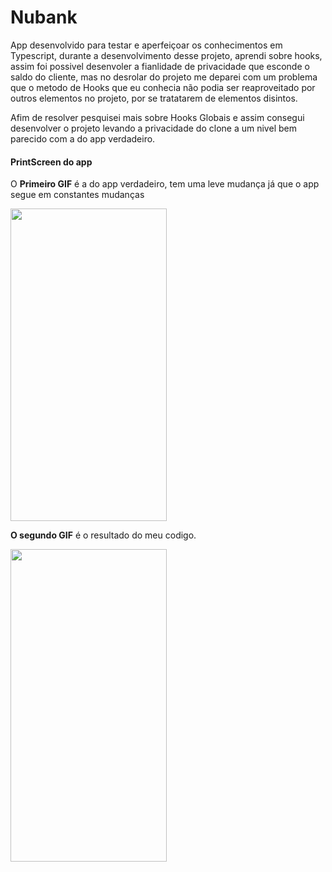 # Nubank

App desenvolvido para testar e aperfeiçoar os conhecimentos em Typescript, durante a desenvolvimento desse projeto, aprendi sobre hooks,
assim foi possivel desenvoler a fianlidade de privacidade que esconde o saldo do cliente, mas no desrolar do projeto me deparei com um problema
que o metodo de Hooks que eu conhecia não podia ser reaproveitado por outros elementos no projeto, por se tratatarem de elementos disintos.

Afim de resolver pesquisei mais sobre Hooks Globais e assim consegui desenvolver o projeto levando a privacidade do clone a um nivel bem parecido
com a do app verdadeiro.

#### PrintScreen do app

O **Primeiro GIF** é a do app verdadeiro, tem uma leve mudança já que o app segue em constantes mudanças

<img src="https://github.com/italocp/AppCloner-Nubank/blob/main/GIF/image0.gif" width="250" height="500">

**O segundo GIF** é o resultado do meu codigo.

<img src="https://github.com/italocp/AppCloner-Nubank/blob/main/GIF/image1.gif" width="250" height="500">
